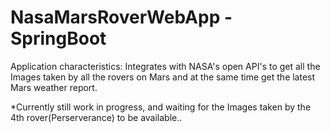 # NasaMarsRoverWebApp - SpringBoot

Application characteristics: Integrates with NASA's open API's to get all the Images taken by all the rovers on Mars and at the same time get the latest Mars weather report.

*Currently still work in progress, and waiting for the Images taken by the 4th rover(Perserverance) to be available..
